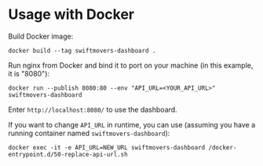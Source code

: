 # Usage with Docker

Build Docker image:

```shell
docker build --tag swiftmovers-dashboard .
```

Run nginx from Docker and bind it to port on your machine (in this example, it is "8080"):

```shell
docker run --publish 8080:80 --env "API_URL=<YOUR_API_URL>" swiftmovers-dashboard
```

Enter `http://localhost:8080/` to use the dashboard.

If you want to change `API_URL` in runtime, you can use (assuming you have a running container named `swiftmovers-dashboard`):

```shell
docker exec -it -e API_URL=NEW_URL swiftmovers-dashboard /docker-entrypoint.d/50-replace-api-url.sh
```
